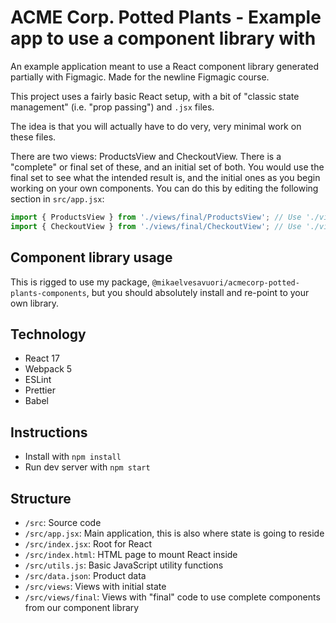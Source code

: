 # ACME Corp. Potted Plants - Example app to use a component library with

An example application meant to use a React component library generated partially with Figmagic. Made for the newline Figmagic course.

This project uses a fairly basic React setup, with a bit of "classic state management" (i.e. "prop passing") and `.jsx` files.

The idea is that you will actually have to do very, very minimal work on these files.

There are two views: ProductsView and CheckoutView. There is a "complete" or final set of these, and an initial set of both. You would use the final set to see what the intended result is, and the initial ones as you begin working on your own components. You can do this by editing the following section in `src/app.jsx`:

```jsx
import { ProductsView } from './views/final/ProductsView'; // Use './views/ProductsView' for the "initial" raw version to begin working with
import { CheckoutView } from './views/final/CheckoutView'; // Use './views/CheckoutView' for the "initial" raw version to begin working with
```

## Component library usage

This is rigged to use my package, `@mikaelvesavuori/acmecorp-potted-plants-components`, but you should absolutely install and re-point to your own library.

## Technology

- React 17
- Webpack 5
- ESLint
- Prettier
- Babel

## Instructions

- Install with `npm install`
- Run dev server with `npm start`

## Structure

- `/src`: Source code
- `/src/app.jsx`: Main application, this is also where state is going to reside
- `/src/index.jsx`: Root for React
- `/src/index.html`: HTML page to mount React inside
- `/src/utils.js`: Basic JavaScript utility functions
- `/src/data.json`: Product data
- `/src/views`: Views with initial state
- `/src/views/final`: Views with "final" code to use complete components from our component library